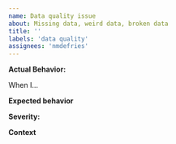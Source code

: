 ```yaml
---
name: Data quality issue 
about: Missing data, weird data, broken data 
title: ''
labels: 'data quality'
assignees: 'nmdefries'
---
```


**Actual Behavior:**

<!--Provide a description of the problem and a minimal reproducible example, if relevant. Please include the source and signal names, as well as sample observations, with geo region name, date, and data, demonstrating the problem.-->

When I...

**Expected behavior**

<!--A clear and concise description of what you expected to happen.-->

**Severity:**

<!-- -->

**Context**

<!--Add any context about the problem here.-->

